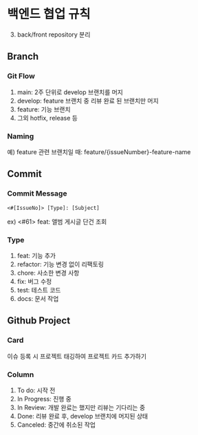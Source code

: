 # 백엔드 협업 규칙

3. back/front repository 분리

## Branch

### Git Flow

1. main: 2주 단위로 develop 브랜치를 머지
2. develop: feature 브랜치 중 리뷰 완료 된 브랜치만 머지
3. feature: 기능 브랜치
4. 그외 hotfix, release 등 

### Naming

예) feature 관련 브랜치일 때: feature/{issueNumber}-feature-name

## Commit

### Commit Message

```
<#[IssueNo]> [Type]: [Subject]
```

ex) <#61> feat: 앨범 게시글 단건 조회

### Type

1. feat: 기능 추가
2. refactor: 기능 변경 없이 리팩토링
3. chore: 사소한 변경 사항
4. fix: 버그 수정
5. test: 테스트 코드
6. docs: 문서 작업  



## Github Project

### Card

이슈 등록 시 프로젝트 태깅하여 프로젝트 카드 추가하기 

### Column

1. To do: 시작 전
2. In Progress: 진행 중
3. In Review: 개발 완료는 했지만 리뷰는 기다리는 중
4. Done: 리뷰 완료 후, develop 브랜치에 머지된 상태
5. Canceled: 중간에 취소된 작업
